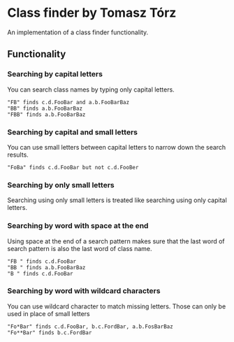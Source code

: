 # Class finder by Tomasz Tórz
An implementation of a class finder functionality.

## Functionality

### Searching by capital letters
You can search class names by typing only capital letters.

    "FB" finds c.d.FooBar and a.b.FooBarBaz
    "BB" finds a.b.FooBarBaz
    "FBB" finds a.b.FooBarBaz 
    
### Searching by capital and small letters
You can use small letters between capital letters to narrow down the search results.

    "FoBa" finds c.d.FooBar but not c.d.FooBer

### Searching by only small letters
Searching using only small letters is treated like searching using only capital letters.
 
### Searching by word with space at the end
Using space at the end of a search pattern makes sure that the last word of search pattern is also the last word of class name.

    "FB " finds c.d.FooBar
    "BB " finds a.b.FooBarBaz
    "B " finds c.d.FooBar

### Searching by word with wildcard characters
You can use wildcard character to match missing letters. Those can only be used in place of small letters

    "Fo*Bar" finds c.d.FooBar, b.c.FordBar, a.b.FosBarBaz
    "Fo**Bar" finds b.c.FordBar

